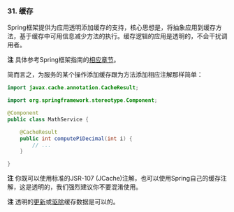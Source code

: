 ### 31. 缓存
Spring框架提供为应用透明添加缓存的支持，核心思想是，将抽象应用到缓存方法，基于缓存中可用信息减少方法的执行。缓存逻辑的应用是透明的，不会干扰调用者。

**注** 具体参考Spring框架指南的[相应章节](http://docs.spring.io/spring/docs/4.3.3.RELEASE/spring-framework-reference/htmlsingle/#cache)。

简而言之，为服务的某个操作添加缓存跟为方法添加相应注解那样简单：
```java
import javax.cache.annotation.CacheResult;

import org.springframework.stereotype.Component;

@Component
public class MathService {

    @CacheResult
    public int computePiDecimal(int i) {
        // ...
    }

}
```
**注** 你既可以使用标准的JSR-107 (JCache)注解，也可以使用Spring自己的缓存注解，这是透明的，我们强烈建议你不要混淆使用。

**注** 透明的[更新](http://docs.spring.io/spring/docs/4.3.3.RELEASE/spring-framework-reference/htmlsingle/#cache-annotations-put)或[驱除](http://docs.spring.io/spring/docs/4.3.3.RELEASE/spring-framework-reference/htmlsingle/#cache-annotations-evict)缓存数据是可以的。
